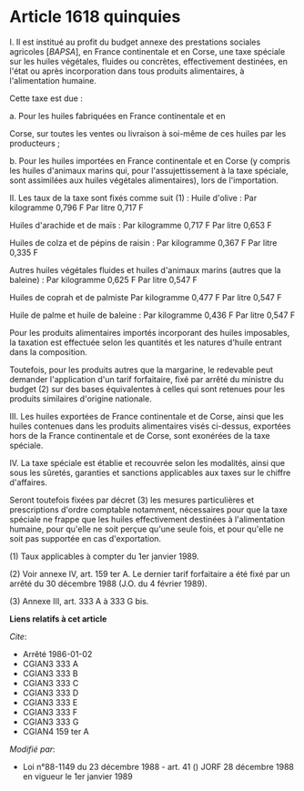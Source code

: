 # Article 1618 quinquies

I. Il est institué au profit du budget annexe des prestations sociales agricoles [*BAPSA*], en France continentale et en
Corse, une taxe spéciale sur les huiles végétales, fluides ou concrètes, effectivement destinées, en l'état ou après
incorporation dans tous produits alimentaires, à l'alimentation humaine.

Cette taxe est due :

a. Pour les huiles fabriquées en France continentale et en

Corse, sur toutes les ventes ou livraison à soi-même de ces huiles par les producteurs ;

b. Pour les huiles importées en France continentale et en Corse (y compris les huiles d'animaux marins qui, pour
l'assujettissement à la taxe spéciale, sont assimilées aux huiles végétales alimentaires), lors de l'importation.

II. Les taux de la taxe sont fixés comme suit (1) : Huile d'olive : Par kilogramme 0,796 F Par litre 0,717 F

Huiles d'arachide et de maïs : Par kilogramme 0,717 F Par litre 0,653 F

Huiles de colza et de pépins de raisin : Par kilogramme 0,367 F Par litre 0,335 F

Autres huiles végétales fluides et huiles d'animaux marins (autres que la baleine) : Par kilogramme 0,625 F Par litre 0,547 F

Huiles de coprah et de palmiste Par kilogramme 0,477 F Par litre 0,547 F

Huile de palme et huile de baleine : Par kilogramme 0,436 F Par litre 0,547 F

Pour les produits alimentaires importés incorporant des huiles imposables, la taxation est effectuée selon les quantités et
les natures d'huile entrant dans la composition.

Toutefois, pour les produits autres que la margarine, le redevable peut demander l'application d'un tarif forfaitaire, fixé
par arrêté du ministre du budget (2) sur des bases équivalentes à celles qui sont retenues pour les produits similaires
d'origine nationale.

III. Les huiles exportées de France continentale et de Corse, ainsi que les huiles contenues dans les produits alimentaires
visés ci-dessus, exportées hors de la France continentale et de Corse, sont exonérées de la taxe spéciale.

IV. La taxe spéciale est établie et recouvrée selon les modalités, ainsi que sous les sûretés, garanties et sanctions
applicables aux taxes sur le chiffre d'affaires.

Seront toutefois fixées par décret (3) les mesures particulières et prescriptions d'ordre comptable notamment, nécessaires
pour que la taxe spéciale ne frappe que les huiles effectivement destinées à l'alimentation humaine, pour qu'elle ne soit
perçue qu'une seule fois, et pour qu'elle ne soit pas supportée en cas d'exportation.

(1) Taux applicables à compter du 1er janvier 1989.

(2) Voir annexe IV, art. 159 ter A. Le dernier tarif forfaitaire a été fixé par un arrêté du 30 décembre 1988 (J.O. du 4
février 1989).

(3) Annexe III, art. 333 A à 333 G bis.

**Liens relatifs à cet article**

_Cite_:

  - Arrêté 1986-01-02
  - CGIAN3 333 A
  - CGIAN3 333 B
  - CGIAN3 333 C
  - CGIAN3 333 D
  - CGIAN3 333 E
  - CGIAN3 333 F
  - CGIAN3 333 G
  - CGIAN4 159 ter A

_Modifié par_:

  - Loi n°88-1149 du 23 décembre 1988 - art. 41 () JORF 28 décembre 1988 en vigueur le 1er janvier 1989

